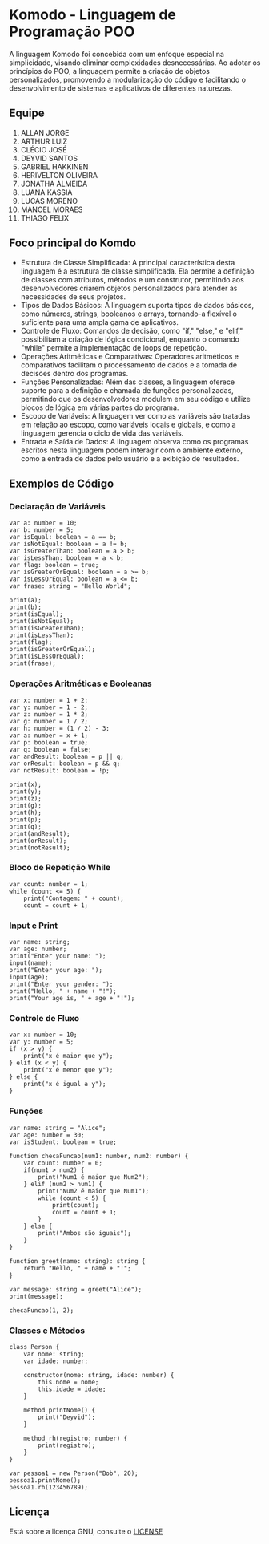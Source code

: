 # Komodo - Linguagem de Programação POO

A linguagem Komodo foi concebida com um enfoque especial na simplicidade, visando eliminar complexidades desnecessárias. Ao adotar os princípios do POO, a linguagem permite a criação de objetos personalizados, promovendo a modularização do código e facilitando o desenvolvimento de sistemas e aplicativos de diferentes naturezas.

## Equipe
1. ALLAN JORGE
2. ARTHUR LUIZ
3. CLÉCIO JOSÉ
4. DEYVID SANTOS
5. GABRIEL HAKKINEN
6. HERIVELTON OLIVEIRA
7. JONATHA ALMEIDA
8. LUANA KASSIA
9. LUCAS MORENO
10. MANOEL MORAES
11. THIAGO FELIX

## Foco principal do Komdo
* Estrutura de Classe Simplificada: A principal característica desta linguagem é a estrutura de classe simplificada. Ela permite a definição de classes com atributos, métodos e um construtor, permitindo aos desenvolvedores criarem objetos personalizados para atender às necessidades de seus projetos.
* Tipos de Dados Básicos: A linguagem suporta tipos de dados básicos, como números, strings, booleanos e arrays, tornando-a flexível o suficiente para uma ampla gama de aplicativos.
* Controle de Fluxo: Comandos de decisão, como "if," "else," e "elif," possibilitam a criação de lógica condicional, enquanto o comando "while" permite a implementação de loops de repetição.
* Operações Aritméticas e Comparativas: Operadores aritméticos e comparativos facilitam o processamento de dados e a tomada de decisões dentro dos programas.
* Funções Personalizadas: Além das classes, a linguagem oferece suporte para a definição e chamada de funções personalizadas, permitindo que os desenvolvedores modulem em seu código e utilize blocos de lógica em várias partes do programa.
* Escopo de Variáveis: A linguagem ver como as variáveis são tratadas em relação ao escopo, como variáveis locais e globais, e como a linguagem gerencia o ciclo de vida das variáveis.
* Entrada e Saída de Dados: A linguagem observa como os programas escritos nesta linguagem podem interagir com o ambiente externo, como a entrada de dados pelo usuário e a exibição de resultados.

## Exemplos de Código
### Declaração de Variáveis
```
var a: number = 10;
var b: number = 5;
var isEqual: boolean = a == b;
var isNotEqual: boolean = a != b;
var isGreaterThan: boolean = a > b;
var isLessThan: boolean = a < b;
var flag: boolean = true;
var isGreaterOrEqual: boolean = a >= b;
var isLessOrEqual: boolean = a <= b;
var frase: string = "Hello World";

print(a);
print(b);
print(isEqual);
print(isNotEqual);
print(isGreaterThan);
print(isLessThan);
print(flag);
print(isGreaterOrEqual);
print(isLessOrEqual);
print(frase);

```
### Operações Aritméticas e Booleanas
```
var x: number = 1 + 2;
var y: number = 1 - 2;
var z: number = 1 * 2;
var g: number = 1 / 2;
var h: number = (1 / 2) - 3;
var a: number = x + 1;
var p: boolean = true;
var q: boolean = false;
var andResult: boolean = p || q;
var orResult: boolean = p && q;
var notResult: boolean = !p;

print(x);
print(y);
print(z);
print(g);
print(h);
print(p);
print(q);
print(andResult);
print(orResult);
print(notResult);
```
### Bloco de Repetição While
```
var count: number = 1;
while (count <= 5) {
    print("Contagem: " + count);
    count = count + 1;
```
### Input e Print
```
var name: string;
var age: number;
print("Enter your name: ");
input(name);
print("Enter your age: ");
input(age);
print("Enter your gender: ");
print("Hello, " + name + "!");
print("Your age is, " + age + "!");
```
### Controle de Fluxo
```
var x: number = 10;
var y: number = 5;
if (x > y) {
    print("x é maior que y");
} elif (x < y) {
    print("x é menor que y");
} else {
    print("x é igual a y");
}
```
### Funções
```
var name: string = "Alice";
var age: number = 30;
var isStudent: boolean = true;

function checaFuncao(num1: number, num2: number) {
	var count: number = 0;
	if(num1 > num2) {
		print("Num1 é maior que Num2");
	} elif (num2 > num1) {
		print("Num2 é maior que Num1");
		while (count < 5) {
			print(count);
			count = count + 1;
		}
	} else {
		print("Ambos são iguais");
	}
}

function greet(name: string): string {
    return "Hello, " + name + "!";
}

var message: string = greet("Alice");
print(message);

checaFuncao(1, 2);

```
### Classes e Métodos
```
class Person {
	var nome: string;
	var idade: number;
	
	constructor(nome: string, idade: number) {
		this.nome = nome;
		this.idade = idade;
	}

	method printNome() {
		print("Deyvid");
	}
	
	method rh(registro: number) {
		print(registro);
	}
}

var pessoa1 = new Person("Bob", 20);
pessoa1.printNome();
pessoa1.rh(123456789);
```

## Licença
Está sobre a licença GNU, consulte o [LICENSE](LICENSE.md)
